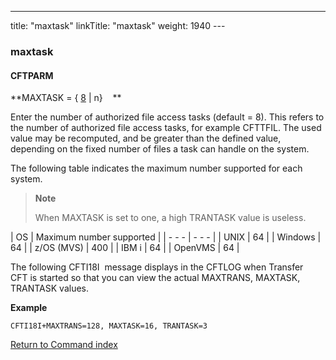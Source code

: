 ---
title: "maxtask"
linkTitle: "maxtask"
weight: 1940
--- <span id="maxtask"></span>

### maxtask

#### CFTPARM

**MAXTASK = { <u>8</u>
&#124; n}    **

Enter the number of authorized file access tasks (default = 8). This refers to the number of authorized file access tasks, for example CFTTFIL. The used value may be recomputed, and be greater than the defined value, depending on the fixed number of files a task can handle on the system.

The following table indicates the maximum number supported for each
system.

> **Note**
>
> When MAXTASK is set to one, a high TRANTASK value is useless.

| OS  | Maximum number supported  |
| - - - | - - - |
| UNIX  | 64 |
| Windows  | 64 |
| z/OS (MVS) | 400 |
| IBM i | 64 |
| OpenVMS  | 64 |

The following CFTI18I  message displays in the CFTLOG when Transfer CFT is started so that you can view the actual MAXTRANS, MAXTASK, TRANTASK values.

****Example****

```
CFTI18I+MAXTRANS=128, MAXTASK=16, TRANTASK=3
```

[Return to Command index](../../)
